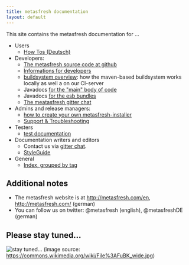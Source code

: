```yaml
---
title: metasfresh documentation
layout: default
---
```




This site contains the metasfresh documentation for ...

* Users
  - [How Tos (Deutsch)](pages/howto/tag_grouped_index_de)
* Developers:
  - [The metasfresh source code at github](https://github.com/metasfresh/metasfresh)
  - [Informations for developers](pages/developers/tag_grouped_index_en)
  - [buildsystem overview](pages/infrastructure/ci_en): how the maven-based buildsystem works locally as well a on our CI-server
  - Javadocs [for the "main" body of code](http://metasfresh.com/javadoc/metasfresh-master/) 
  - Javadocs [for the esb bundles](http://metasfresh.com/javadoc/metasfresh-esb-master/)
  - [The meatasfresh gitter chat](https://gitter.im/metasfresh/metasfresh)
* Admins and release managers:
  - [how to create your own metasfresh-installer](pages/admins/installer_scripts/build_new_release_en)
  - [Support & Troubleshooting](pages/support/index_en)
* Testers
  - [test documentation](pages/tests/index_en)
* Documentation writers and editors  
  - Contact us via [gitter chat](https://gitter.im/metasfresh/metasfresh-documentation).
  - [StyleGuide](https://github.com/metasfresh/metasfresh-documentation/blob/master/StyleGuide.md)
* General
  - [Index, grouped by tag](pages/tag_grouped_index_de)

## Additional notes

* The metasfresh website is at http://metasfresh.com/en, http://metasfresh.com/ (german)
* You can follow us on twitter: @metasfresh (english), @metasfreshDE (german)

## Please stay tuned...

![stay tuned...](https://upload.wikimedia.org/wikipedia/commons/0/0b/FuBK_wide.jpg)
(image source: https://commons.wikimedia.org/wiki/File%3AFuBK_wide.jpg)

